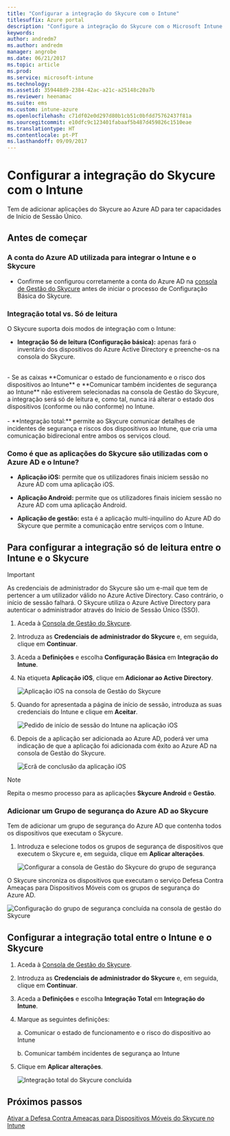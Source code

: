 ```yaml
---
title: "Configurar a integração do Skycure com o Intune"
titlesuffix: Azure portal
description: "Configure a integração do Skycure com o Microsoft Intune."
keywords: 
author: andredm7
ms.author: andredm
manager: angrobe
ms.date: 06/21/2017
ms.topic: article
ms.prod: 
ms.service: microsoft-intune
ms.technology: 
ms.assetid: 359448d9-2384-42ac-a21c-a25148c20a7b
ms.reviewer: heenamac
ms.suite: ems
ms.custom: intune-azure
ms.openlocfilehash: c71df02e0d297d80b1cb51c0bfdd75762437f81a
ms.sourcegitcommit: e10dfc9c123401fabaaf5b487d459826c1510eae
ms.translationtype: HT
ms.contentlocale: pt-PT
ms.lasthandoff: 09/09/2017
---
```

# <a name="set-up-the-skycure-integration-with-intune"></a>Configurar a integração do Skycure com o Intune

Tem de adicionar aplicações do Skycure ao Azure AD para ter capacidades de Início de Sessão Único.

## <a name="before-you-begin"></a>Antes de começar

### <a name="azure-ad-account-used-to-integrate-intune-and-skycure"></a>A conta do Azure AD utilizada para integrar o Intune e o Skycure

-   Confirme se configurou corretamente a conta do Azure AD na [consola de Gestão do Skycure](https://aad.skycure.com) antes de iniciar o processo de Configuração Básica do Skycure.

### <a name="full-integration-vs-read-only"></a>Integração total vs. Só de leitura

O Skycure suporta dois modos de integração com o Intune:

-   **Integração Só de leitura (Configuração básica):** apenas fará o inventário dos dispositivos do Azure Active Directory e preenche-os na consola do Skycure.
<br>
    -   Se as caixas **Comunicar o estado de funcionamento e o risco dos dispositivos ao Intune** e **Comunicar também incidentes de segurança ao Intune** não estiverem selecionadas na consola de Gestão do Skycure, a integração será só de leitura e, como tal, nunca irá alterar o estado dos dispositivos (conforme ou não conforme) no Intune.
<br></br>
-   **Integração total:** permite ao Skycure comunicar detalhes de incidentes de segurança e riscos dos dispositivos ao Intune, que cria uma comunicação bidirecional entre ambos os serviços cloud.

### <a name="how-the-skycure-apps-are-used-with-azure-ad-and-intune"></a>Como é que as aplicações do Skycure são utilizadas com o Azure AD e o Intune?

-   **Aplicação iOS:** permite que os utilizadores finais iniciem sessão no Azure AD com uma aplicação iOS.

-   **Aplicação Android:** permite que os utilizadores finais iniciem sessão no Azure AD com uma aplicação Android.

-   **Aplicação de gestão:** esta é a aplicação multi-inquilino do Azure AD do Skycure que permite a comunicação entre serviços com o Intune.

## <a name="to-set-up-the-read-only-integration-between-intune-and-skycure"></a>Para configurar a integração só de leitura entre o Intune e o Skycure

> [!IMPORTANT]
> As credenciais de administrador do Skycure são um e-mail que tem de pertencer a um utilizador válido no Azure Active Directory. Caso contrário, o início de sessão falhará. O Skycure utiliza o Azure Active Directory para autenticar o administrador através do Início de Sessão Único (SSO).

1.  Aceda à [Consola de Gestão do Skycure](https://aad.skycure.com).

2.  Introduza as **Credenciais de administrador do Skycure** e, em seguida, clique em **Continuar**.

3.  Aceda a **Definições** e escolha **Configuração Básica** em **Integração do Intune**.

4.  Na etiqueta **Aplicação iOS**, clique em **Adicionar ao Active Directory**.

    ![Aplicação iOS na consola de Gestão do Skycure](./media/skycure-setup-1.png)

5.  Quando for apresentada a página de início de sessão, introduza as suas credenciais do Intune e clique em **Aceitar**.

    ![Pedido de início de sessão do Intune na aplicação iOS](./media/skycure-setup-2.png)

6.  Depois de a aplicação ser adicionada ao Azure AD, poderá ver uma indicação de que a aplicação foi adicionada com êxito ao Azure AD na consola de Gestão do Skycure.

    ![Ecrã de conclusão da aplicação iOS](./media/skycure-setup-3.png)

> [!NOTE]
> Repita o mesmo processo para as aplicações **Skycure Android** e **Gestão**.

### <a name="add-an-azure-ad-security-group-into-skycure"></a>Adicionar um Grupo de segurança do Azure AD ao Skycure

Tem de adicionar um grupo de segurança do Azure AD que contenha todos os dispositivos que executam o Skycure.

1.  Introduza e selecione todos os grupos de segurança de dispositivos que executem o Skycure e, em seguida, clique em **Aplicar alterações**.

    ![Configurar a consola de Gestão do Skycure do grupo de segurança](./media/skycure-setup-4.png)

O Skycure sincroniza os dispositivos que executam o serviço Defesa Contra Ameaças para Dispositivos Móveis com os grupos de segurança do Azure AD.

![Configuração do grupo de segurança concluída na consola de gestão do Skycure](./media/skycure-setup-5.png)

## <a name="set-up-the-full-integration-between-intune-and-skycure"></a>Configurar a integração total entre o Intune e o Skycure

1.  Aceda à [Consola de Gestão do Skycure](https://aad.skycure.com).

2.  Introduza as **Credenciais de administrador do Skycure** e, em seguida, clique em **Continuar**.

3.  Aceda a **Definições** e escolha **Integração Total** em **Integração do Intune**.

4.  Marque as seguintes definições:

    a.  Comunicar o estado de funcionamento e o risco do dispositivo ao Intune

    b.  Comunicar também incidentes de segurança ao Intune

5.  Clique em **Aplicar alterações**.

    ![Integração total do Skycure concluída](./media/skycure-setup-6.png)

## <a name="next-steps"></a>Próximos passos

[Ativar a Defesa Contra Ameaças para Dispositivos Móveis do Skycure no Intune](mtd-connector-enable.md)
